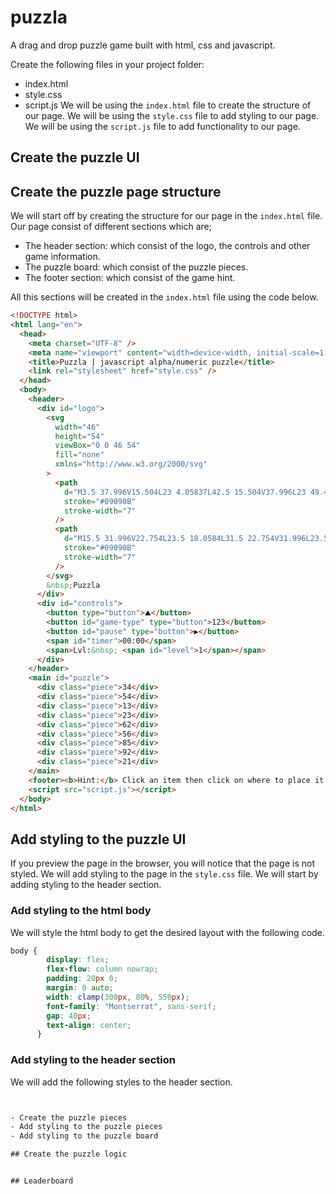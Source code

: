 # puzzla
 A drag and drop puzzle game built with html, css and javascript.

 Create the following files in your project folder:
  - index.html
  - style.css
  - script.js
We will be using the `index.html` file to create the structure of our page. We will be using the `style.css` file to add styling to our page. We will be using the `script.js` file to add functionality to our page.
## Create the puzzle UI
## Create the puzzle page structure
We will start off by creating the structure for our page in the `index.html` file. Our page consist of different sections which are;
- The header section: which consist of the logo, the controls and other game information.
- The puzzle board: which consist of the puzzle pieces.
- The footer section: which consist of the game hint.

All this sections will be created in the `index.html` file using the code below.
```html
<!DOCTYPE html>
<html lang="en">
  <head>
    <meta charset="UTF-8" />
    <meta name="viewport" content="width=device-width, initial-scale=1.0" />
    <title>Puzzla | javascript alpha/numeric puzzle</title>
    <link rel="stylesheet" href="style.css" />
  </head>
  <body>
    <header>
      <div id="logo">
        <svg
          width="46"
          height="54"
          viewBox="0 0 46 54"
          fill="none"
          xmlns="http://www.w3.org/2000/svg"
        >
          <path
            d="M3.5 37.996V15.504L23 4.05837L42.5 15.504V37.996L23 49.4416L3.5 37.996Z"
            stroke="#09090B"
            stroke-width="7"
          />
          <path
            d="M15.5 31.996V22.754L23.5 18.0584L31.5 22.754V31.996L23.5 36.6916L15.5 31.996Z"
            stroke="#09090B"
            stroke-width="7"
          />
        </svg>
        &nbsp;Puzzla
      </div>
      <div id="controls">
        <button type="button">⛰</button>
        <button id="game-type" type="button">123</button>
        <button id="pause" type="button">▶</button>
        <span id="timer">00:00</span>
        <span>Lvl:&nbsp; <span id="level">1</span></span>
      </div>
    </header>
    <main id="puzzle">
      <div class="piece">34</div>
      <div class="piece">54</div>
      <div class="piece">13</div>
      <div class="piece">23</div>
      <div class="piece">62</div>
      <div class="piece">56</div>
      <div class="piece">85</div>
      <div class="piece">92</div>
      <div class="piece">21</div>
    </main>
    <footer><b>Hint:</b> Click an item then click on where to place it.</footer>
    <script src="script.js"></script>
  </body>
</html>
```

## Add styling to the puzzle UI
If you preview the page in the browser, you will notice that the page is not styled. We will add styling to the page in the `style.css` file. We will start by adding styling to the header section.
### Add styling to the html body
We will style the html body to get the desired layout with the following code.
```css
body {
        display: flex;
        flex-flow: column nowrap;
        padding: 20px 0;
        margin: 0 auto;
        width: clamp(300px, 80%, 550px);
        font-family: "Montserrat", sans-serif;
        gap: 40px;
        text-align: center;
      }
```
### Add styling to the header section
We will add the following styles to the header section.
```css


- Create the puzzle pieces
- Add styling to the puzzle pieces
- Add styling to the puzzle board

## Create the puzzle logic


## Leaderboard